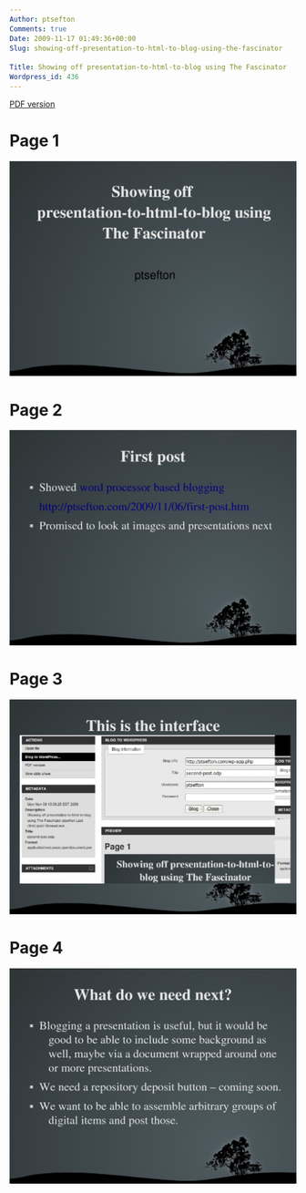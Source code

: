```yaml
---
Author: ptsefton
Comments: true
Date: 2009-11-17 01:49:36+00:00
Slug: showing-off-presentation-to-html-to-blog-using-the-fascinator

Title: Showing off presentation-to-html-to-blog using The Fascinator
Wordpress_id: 436
---
```


<div class="rendition-links">

<span class="pdf-rendition-link">[PDF
version](/wp-content/uploads/2009/11/third-post.pdf.pdf "View the printable version of this page")</span>

</div>

<div class="body">

<div>

<div class="slide">

# Page 1

![](/wp-content/uploads/2009/11/third-post_filesthird-post00.jpg.jpeg)

</div>

<div class="slide">

# Page 2

![](/wp-content/uploads/2009/11/third-post_filesthird-post01.jpg.jpeg)

</div>

<div class="slide">

# Page 3

![](/wp-content/uploads/2009/11/third-post_filesthird-post02.jpg.jpeg)

</div>

<div class="slide">

# Page 4

![](/wp-content/uploads/2009/11/third-post_filesthird-post03.jpg.jpeg)

</div>

</div>

</div>
